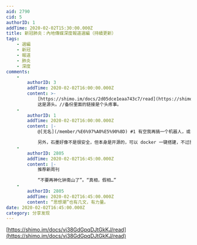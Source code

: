 ```yaml
---
aid: 2790
cid: 5
authorID: 1
addTime: 2020-02-02T15:30:00.000Z
title: 新冠肺炎：內地傳媒深度報道選編（持續更新）
tags:
    - 選編
    - 新冠
    - 報道
    - 肺炎
    - 深度
comments:
    -
        authorID: 3
        addTime: 2020-02-02T16:00:00.000Z
        content: >-
            [https://shimo.im/docs/2d05dce1eaa743c7/read](https://shimo.im/docs/2d05dce1eaa743c7/read)
            这是源头。//备份里面的链接是个头疼事。
    -
        authorID: 1
        addTime: 2020-02-02T16:00:00.000Z
        content: |-
            @[无名](/member/%E6%97%A0%E5%90%8D) #1 有空我再搞一个机器人，或者搞一个批量保存网址的脚本。

            另外，石墨好像不是很安全，但本身是开源的，可以 docker 一键搭建，不过貌似比较费资源。
    -
        authorID: 2805
        addTime: 2020-02-02T16:45:00.000Z
        content: |-
            推荐新周刊

            “不要再神化钟南山了”。“真相，假相…”
    -
        authorID: 2805
        addTime: 2020-02-02T16:45:00.000Z
        content: “思想潮”也有几文，有力量。
date: 2020-02-02T16:45:00.000Z
category: 分享发现
---
```


[https://shimo.im/docs/vj38GdGpqDJtGkKJ/read](https://shimo.im/docs/vj38GdGpqDJtGkKJ/read)

